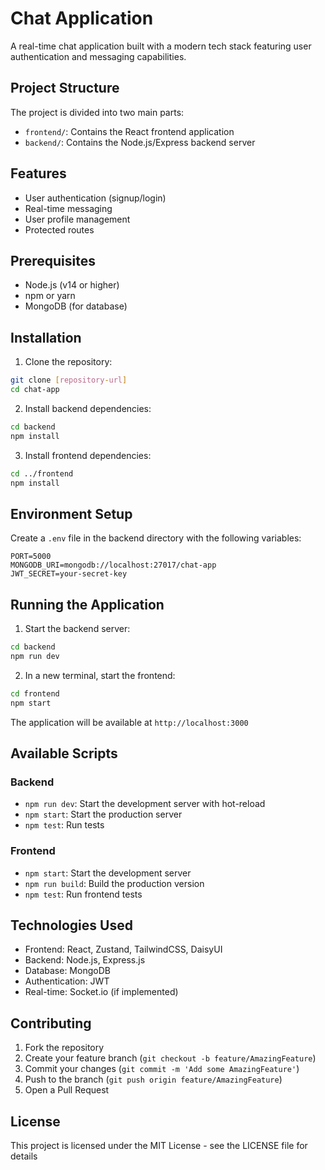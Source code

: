 # Chat Application

A real-time chat application built with a modern tech stack featuring user authentication and messaging capabilities.

## Project Structure

The project is divided into two main parts:

- `frontend/`: Contains the React frontend application
- `backend/`: Contains the Node.js/Express backend server

## Features

- User authentication (signup/login)
- Real-time messaging
- User profile management
- Protected routes

## Prerequisites

- Node.js (v14 or higher)
- npm or yarn
- MongoDB (for database)

## Installation

1. Clone the repository:
```bash
git clone [repository-url]
cd chat-app
```

2. Install backend dependencies:
```bash
cd backend
npm install
```

3. Install frontend dependencies:
```bash
cd ../frontend
npm install
```

## Environment Setup

Create a `.env` file in the backend directory with the following variables:

```
PORT=5000
MONGODB_URI=mongodb://localhost:27017/chat-app
JWT_SECRET=your-secret-key
```

## Running the Application

1. Start the backend server:
```bash
cd backend
npm run dev
```

2. In a new terminal, start the frontend:
```bash
cd frontend
npm start
```

The application will be available at `http://localhost:3000`

## Available Scripts

### Backend

- `npm run dev`: Start the development server with hot-reload
- `npm start`: Start the production server
- `npm test`: Run tests

### Frontend

- `npm start`: Start the development server
- `npm run build`: Build the production version
- `npm test`: Run frontend tests

## Technologies Used

- Frontend: React, Zustand, TailwindCSS, DaisyUI
- Backend: Node.js, Express.js
- Database: MongoDB
- Authentication: JWT
- Real-time: Socket.io (if implemented)

## Contributing

1. Fork the repository
2. Create your feature branch (`git checkout -b feature/AmazingFeature`)
3. Commit your changes (`git commit -m 'Add some AmazingFeature'`)
4. Push to the branch (`git push origin feature/AmazingFeature`)
5. Open a Pull Request

## License

This project is licensed under the MIT License - see the LICENSE file for details
